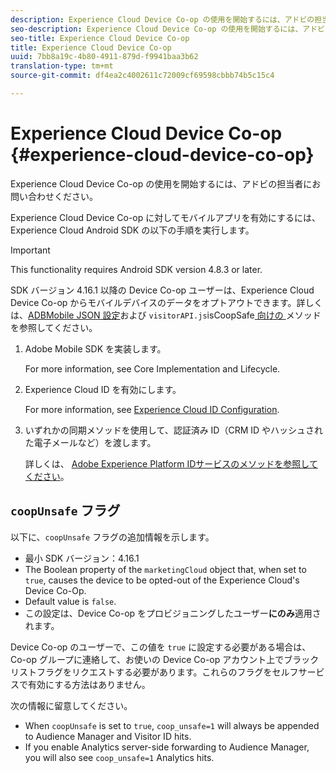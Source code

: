 ```yaml
---
description: Experience Cloud Device Co-op の使用を開始するには、アドビの担当者にお問い合わせください。
seo-description: Experience Cloud Device Co-op の使用を開始するには、アドビの担当者にお問い合わせください。
seo-title: Experience Cloud Device Co-op
title: Experience Cloud Device Co-op
uuid: 7bb8a19c-4b80-4911-879d-f9941baa3b62
translation-type: tm+mt
source-git-commit: df4ea2c4002611c72009cf69598cbbb74b5c15c4

---
```



# Experience Cloud Device Co-op {#experience-cloud-device-co-op}

Experience Cloud Device Co-op の使用を開始するには、アドビの担当者にお問い合わせください。

Experience Cloud Device Co-op に対してモバイルアプリを有効にするには、Experience Cloud Android SDK の以下の手順を実行します。

>[!IMPORTANT]
>
>This functionality requires Android SDK version 4.8.3 or later.

SDK バージョン 4.16.1 以降の Device Co-op ユーザーは、Experience Cloud Device Co-op からモバイルデバイスのデータをオプトアウトできます。詳しくは、[ADBMobile JSON 設定](/help/android/configuration/json-config/json-config.md)および `visitorAPI.js`isCoopSafe[ 向けの ](https://marketing.adobe.com/resources/help/en_US/mcvid/mcvid-coopsafe.html) メソッドを参照してください。

1. Adobe Mobile SDK を実装します。

   For more information, see Core Implementation and Lifecycle.[](/help/android/getting-started/dev-qs.md)
1. Experience Cloud ID を有効にします。

   For more information, see [Experience Cloud ID Configuration](/help/android/c-marketing-cloud/mcvid.md).
1. いずれかの同期メソッドを使用して、認証済み ID（CRM ID やハッシュされた電子メールなど）を渡します。

   詳しくは、 [Adobe Experience Platform IDサービスのメソッドを参照してください](/help/android/c-marketing-cloud/mc-methods.md)。

## `coopUnsafe` フラグ

以下に、`coopUnsafe` フラグの追加情報を示します。

* 最小 SDK バージョン：4.16.1
* The Boolean property of the `marketingCloud` object that, when set to `true`, causes the device to be opted-out of the Experience Cloud's Device Co-Op.
* Default value is `false`.
* この設定は、Device Co-op をプロビジョニングしたユーザー&#x200B;**にのみ**&#x200B;適用されます。

Device Co-op のユーザーで、この値を `true` に設定する必要がある場合は、Co-op グループに連絡して、お使いの Device Co-op アカウント上でブラックリストフラグをリクエストする必要があります。これらのフラグをセルフサービスで有効にする方法はありません。

次の情報に留意してください。

* When `coopUnsafe` is set to `true`, `coop_unsafe=1` will always be appended to Audience Manager and Visitor ID hits.
* If you enable Analytics server-side forwarding to Audience Manager, you will also see `coop_unsafe=1` Analytics hits.